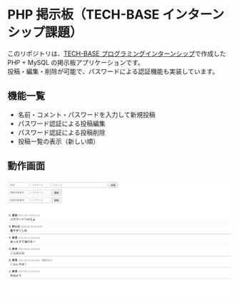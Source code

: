 # PHP 掲示板（TECH-BASE インターンシップ課題）

このリポジトリは、[TECH-BASE プログラミングインターンシップ](https://tech-base.net/)で作成した PHP + MySQL の掲示板アプリケーションです。  
投稿・編集・削除が可能で、パスワードによる認証機能も実装しています。

## 機能一覧
- 名前・コメント・パスワードを入力して新規投稿
- パスワード認証による投稿編集
- パスワード認証による投稿削除
- 投稿一覧の表示（新しい順）

## 動作画面
![掲示板スクリーンショット](images/screenshot.png)
